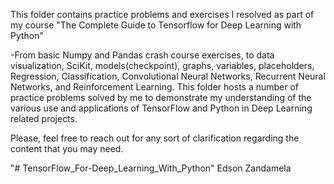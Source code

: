 This folder contains practice problems and exercises I resolved as part of my course "The Complete Guide to Tensorflow for Deep Learning with Python"

-From basic Numpy and Pandas crash course exercises, to data visualization, SciKit, models(checkpoint), graphs, variables, placeholders, Regression, Classification, Convolutional Neural Networks, Recurrent Neural Networks, and Reinforcement Learning. This folder hosts a number of practice problems solved by me to demonstrate my understanding of the various use and applications of TensorFlow and Python in Deep Learning related projects.

Please, feel free to reach out for any sort of clarification regarding the content that you may need.

"# TensorFlow_For-Deep_Learning_With_Python" 
Edson Zandamela
